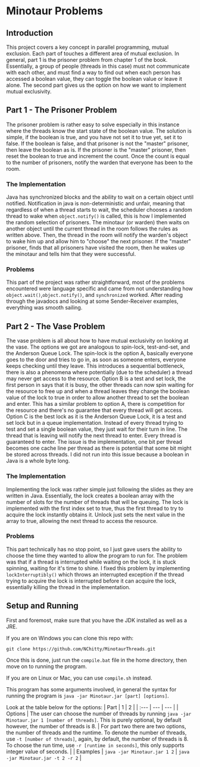 # Minotaur Problems
## Introduction
This project covers a key concept in parallel programming, mutual exclusion.
Each part of touches a different area of mutual exclusion. In general, part 1
is the prisoner problem from chapter 1 of the book. Essentially, a group of
people (threads in this case) must not communicate with each other, and must
find a way to find out when each person has accessed a boolean value, they can
toggle the boolean value or leave it alone. The second part gives us the option
on how we want to implement mutual exclusivity.
## Part 1 - The Prisoner Problem
The prisoner problem is rather easy to solve especially in this instance where
the threads know the start state of the boolean value. The solution is simple,
if the boolean is true, and you have not set it to true yet, set it to false.
If the boolean is false, and that prisoner is not the "master" prisoner, then
leave the boolean as is. If the prisoner is the "master" prisoner, then reset
the boolean to true and increment the count. Once the count is equal to the number
of prisoners, notify the warden that everyone has been to the room.
### The Implementation
Java has synchronized blocks and the ability to wait on a certain object until notified.
Notification in java is non-deterministic and unfair, meaning that regardless of
when a thread starts to wait, the scheduler chooses a random thread to wake when
`object.notify()` is called, this is how I implemented the random selection of prisoners.
The minotaur (or warden) then waits on another object until the current thread in the room
follows the rules as written above. Then, the thread in the room will notify the warden's object
to wake him up and allow him to "choose" the next prisoner. If the "master" prisoner, finds
that all prisoners have visited the room, then he wakes up the minotaur and tells him
that they were successful.
### Problems
This part of the project was rather straightforward, most of the problems encountered were
language specific and came from not understanding how `object.wait()`,`object.notify()`,
and `synchronized` worked. After reading through the javadocs and looking at some Sender-Receiver
examples, everything was smooth sailing.
## Part 2 - The Vase Problem
The vase problem is all about how to have mutual exclusivity on looking at the vase.
The options we got are analogous to spin-lock, test-and-set, and the Anderson Queue Lock.
The spin-lock is the option A, basically everyone goes to the door and tries to go in,
as soon as someone enters, everyone keeps checking until they leave. This introduces a sequential bottleneck,
there is also a phenomena where potentially (due to the scheduler) a thread may never get access
to the resource. Option B is a test and set lock, the first person in says that it is busy, the other
threads can now spin waiting for the resource to free up and when a thread leaves they change the boolean value of the lock
to true in order to allow another thread to set the boolean and enter. This has a similar problem to option A, 
there is competition for the resource and there's no guarantee that every thread will get access.
Option C is the best lock as it is the Anderson Queue Lock, it is a test and set lock but in a queue implementation.
Instead of every thread trying to test and set a single boolean value, they just wait for their turn in line. The thread that is
leaving will notify the next thread to enter. Every thread is guaranteed to enter. The issue is the implementation, one bit per thread becomes
one cache line per thread as there is potential that some bit might be stored across threads. I did not run into this issue 
because a boolean in Java is a whole byte long.
### The Implementation
Implementing the lock was rather simple just following the slides as they are written in Java.
Essentially, the lock creates a boolean array with the number of slots for the number of threads that 
will be queuing. The lock is implemented with the first index set to true, thus the first thread to try
to acquire the lock instantly obtains it. Unlock just sets the next value in the array to true, allowing the next
thread to access the resource. 
### Problems
This part technically has no stop point, so I just gave users the ability to choose the time they wanted to allow the program to run for.
The problem was that if a thread is interrupted while waiting on the lock, it is stuck spinning, waiting for it's time to shine.
I fixed this problem by implementing `lockInterruptibly()` which throws an interrupted exception if the thread trying to
acquire the lock is interrupted before it can acquire the lock, essentially killing the thread in the implementation.

## Setup and Running
First and foremost, make sure that you have the JDK installed as well as a JRE.

If you are on Windows you can clone this repo with:

```git clone https://github.com/NChitty/MinotaurThreads.git```

Once this is done, just run the `compile.bat` file in the home directory, then move on to running the program.

If you are on Linux or Mac, you can use `compile.sh` instead.

This program has some arguments involved, in general the syntax for running the program is 
`java -jar Minotaur.jar [part] [options]`.

Look at the table below for the options:
| Part    | 1 | 2 |
| :--- | --- | --- |
| Options | The user can choose the number of threads by running `java -jar Minotaur.jar 1 [number of threads]`. This is purely optional, by default however, the number of threads is 8. | For part two there are two options, the number of threads and the runtime. To denote the number of threads, use `-t [number of threads]`, again, by default, the number of threads is 8. To choose the run time, use `-r [runtime in seconds]`, this only supports integer value of seconds. |
| Examples | `java -jar Minotaur.jar 1 2` | `java -jar Minotaur.jar -t 2 -r 2` |
